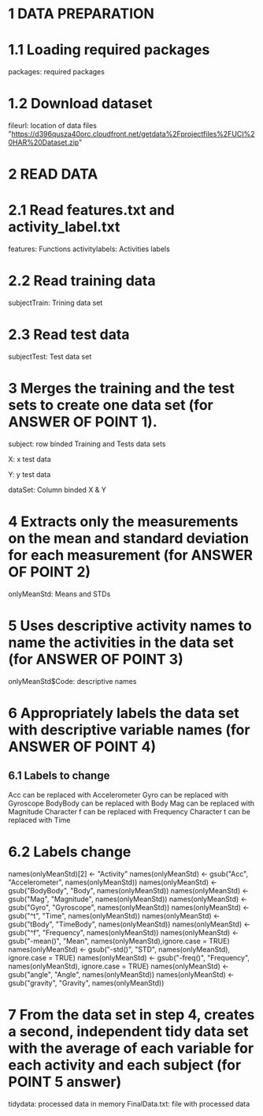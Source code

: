 # 1 DATA PREPARATION
# 1.1 Loading required packages
packages: required packages

# 1.2 Download dataset
fileurl: location of data files "https://d396qusza40orc.cloudfront.net/getdata%2Fprojectfiles%2FUCI%20HAR%20Dataset.zip"

# 2 READ DATA
# 2.1 Read features.txt and activity_label.txt
features: Functions
activitylabels: Activities labels

# 2.2 Read training data
subjectTrain: Trining data set

# 2.3 Read test data
subjectTest: Test data set

# 3 Merges the training and the test sets to create one data set (for ANSWER OF POINT 1).
subject: row binded Training and Tests data sets

X: x test data

Y: y test data

dataSet: Column binded X & Y 

# 4 Extracts only the measurements on the mean and standard deviation for each measurement (for ANSWER OF POINT 2)
onlyMeanStd: Means and STDs

# 5 Uses descriptive activity names to name the activities in the data set (for ANSWER OF POINT 3)
onlyMeanStd$Code: descriptive names

# 6 Appropriately labels the data set with descriptive variable names (for ANSWER OF POINT 4)
## 6.1 Labels to change
Acc can be replaced with Accelerometer
Gyro can be replaced with Gyroscope
BodyBody can be replaced with Body
Mag can be replaced with Magnitude
Character f can be replaced with Frequency
Character t can be replaced with Time

# 6.2 Labels change
names(onlyMeanStd)[2] <- "Activity"
names(onlyMeanStd) <- gsub("Acc", "Accelerometer", names(onlyMeanStd))
names(onlyMeanStd) <- gsub("BodyBody", "Body", names(onlyMeanStd))
names(onlyMeanStd) <- gsub("Mag", "Magnitude", names(onlyMeanStd))
names(onlyMeanStd) <- gsub("Gyro", "Gyroscope", names(onlyMeanStd))
names(onlyMeanStd) <- gsub("^t", "Time", names(onlyMeanStd))
names(onlyMeanStd) <- gsub("tBody", "TimeBody", names(onlyMeanStd))
names(onlyMeanStd) <- gsub("^f", "Frequency", names(onlyMeanStd))
names(onlyMeanStd) <- gsub("-mean()", "Mean", names(onlyMeanStd),ignore.case = TRUE)
names(onlyMeanStd) <- gsub("-std()", "STD", names(onlyMeanStd), ignore.case = TRUE)
names(onlyMeanStd) <- gsub("-freq()", "Frequency", names(onlyMeanStd), ignore.case = TRUE)
names(onlyMeanStd) <- gsub("angle", "Angle", names(onlyMeanStd))
names(onlyMeanStd) <- gsub("gravity", "Gravity", names(onlyMeanStd))

# 7 From the data set in step 4, creates a second, independent tidy data set with the average of each variable for each activity and each subject (for POINT 5 answer)
tidydata: processed data in memory
FinalData.txt: file with processed data
